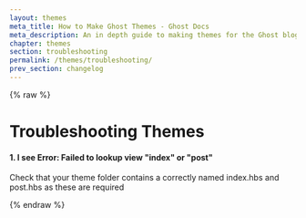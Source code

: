 ```yaml
---
layout: themes
meta_title: How to Make Ghost Themes - Ghost Docs
meta_description: An in depth guide to making themes for the Ghost blogging platform. Everything you need to know to build themes for Ghost.
chapter: themes
section: troubleshooting
permalink: /themes/troubleshooting/
prev_section: changelog
---
```


{% raw %}

# Troubleshooting Themes

#### 1. I see Error: Failed to lookup view "index" or "post"

Check that your theme folder contains a correctly named index.hbs and post.hbs as these are required

{% endraw %}